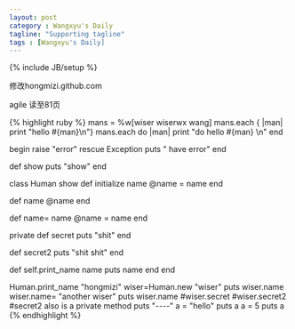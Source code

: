 ```yaml
---
layout: post
category : Wangxyu's Daily
tagline: "Supporting tagline"
tags : [Wangxyu's Daily]
---
```

{% include JB/setup %}
<p>修改hongmizi.github.com</p>
<p>agile 读至81页</p>
{% highlight ruby %}
mans = %w[wiser wiserwx wang]
mans.each { |man| print "hello #{man}\n"}
mans.each do |man|
  print "do hello #{man} \n"
end

begin
 raise "error"
rescue Exception 
  puts " have error"
end

def show 
  puts "show"
end

class Human
  show
  def initialize name
    @name = name
  end

  def name
    @name
  end
  
  def name= name
    @name = name
  end

  private
  def secret
    puts "shit"
  end

  def secret2
    puts "shit shit"
  end

 def self.print_name name
    puts name
  end
end

Human.print_name "hongmizi"
wiser=Human.new "wiser"
puts wiser.name
wiser.name= "another wiser"
puts wiser.name
#wiser.secret
#wiser.secret2 #secret2 also is a private method
puts "----"
a = "hello"
puts a 
a = 5
puts a
{% endhighlight %}
